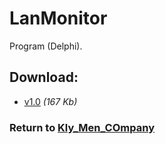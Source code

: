 # LanMonitor

Program (Delphi).

## Download:

- [v1.0](http://klimaleksus.narod.ru/Files/4/lanmonitor.rar) _(167 Kb)_

### Return to [Kly_Men_COmpany](https://github.com/aleksusklim/Kly_Men_COmpany "GitHub: aleksusklim/Kly_Men_COmpany")
